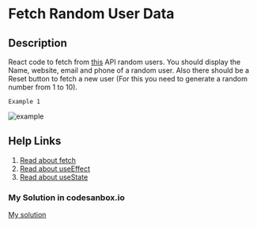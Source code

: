 # Fetch Random User Data

## Description

React code to fetch from [this](https://jsonplaceholder.typicode.com) API random users. You should display the Name, website, email and phone of a random user. Also there should be a Reset button to fetch a new user (For this you need to generate a random number from 1 to 10).

`Example 1`

![example](https://media.giphy.com/media/BY6dEG9EBfCGbxBLIl/giphy.gif)

## Help Links

1. [Read about fetch](https://developer.mozilla.org/es/docs/Web/API/Fetch_API/Using_Fetch)
2. [Read about useEffect](https://es.reactjs.org/docs/hooks-effect.html)
3. [Read about useState](https://es.reactjs.org/docs/hooks-state.html)

### My Solution in codesanbox.io

[My solution](https://codesandbox.io/s/weeklychallangesreactjs-pkt5ei?file=/src/components/week3/2tuesday/FetchRandomUser.jsx)
